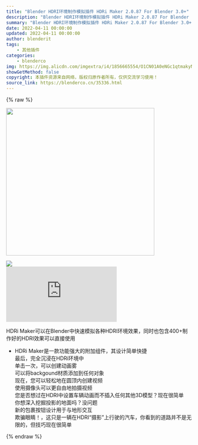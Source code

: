 ```yaml
---
title: "Blender HDRI环境制作模拟插件 HDRi Maker 2.0.87 For Blender 3.0+"
description: "Blender HDRI环境制作模拟插件 HDRi Maker 2.0.87 For Blender 3.0+"
summary: "Blender HDRI环境制作模拟插件 HDRi Maker 2.0.87 For Blender 3.0+"
date: 2022-04-11 00:00:00
updated: 2022-04-11 00:00:00
author: blenderit
tags: 
    - 其他插件
categories:
    - blenderco
img: https://img.alicdn.com/imgextra/i4/1856665554/O1CN01A0eNGc1qtmakyNhsc_!!1856665554.jpg
showGetMethod: false
copyright: 本插件资源来自网络，版权归原作者所有，仅供交流学习使用！
source_link: https://blenderco.cn/35336.html
---
```


{% raw %}
<p><img loading="lazy" class="aligncenter" src="https://preview.cloud.189.cn/image/imageAction?param=F42281CAA80A852674787C2F136F34A9B081B1BCB5EA265362BD97A7F46B4F4205483373AF29DEE503C1EE8394DC4233B0A466617858F27C8DBFBEF73009A8957C1A3E052960D28AC2A099EB9C6791D8F7ADDD46709B645F47855E5BC62F6F0594379C8702F0CF060B929511488D33DE6753DB98" width="402" height="400"></p><p><img class="aligncenter" src="https://img.c4dco.com/img/C4Dmx20210825152804.png"><br>
<iframe src="http://player.bilibili.com/player.html?aid=890083457&amp;bvid=BV1eP4y1p7Xs&amp;cid=396771940&amp;page=1" frameborder="no" scrolling="no" allowfullscreen="allowfullscreen" data-mce-fragment="1"></iframe></p><p>HDRi Maker可以在Blender中快速模拟各种HDRI环境效果，同时也包含400+制作好的HDRI效果可以直接使用</p><ul>
<li>HDRi Maker是一款功能强大的附加组件，其设计简单快捷<br>
最后，完全沉浸在HDRi环境中<br>
单击一次，可以创建动画雾<br>
可以将backgound材质添加到任何对象<br>
现在，您可以轻松地在圆顶内创建视频<br>
使用摄像头可以更自由地拍摄视频<br>
您是否想过在HDRI中设置车辆动画而不插入任何其他3D模型？现在很简单<br>
你想深入挖掘投影的地面吗？没问题<br>
新的包裹按钮设计用于与地形交互<br>
欺骗眼睛！，这只是一辆在HDRI“摄影”上行驶的汽车，你看到的道路并不是无限的，但技巧现在很简单</li>
</ul>
<div style="display: none">blenderco</div>
{% endraw %}